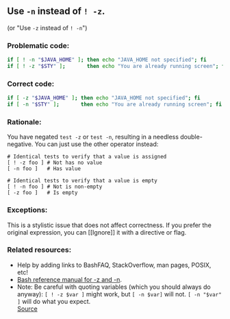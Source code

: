 ## Use `-n` instead of `! -z`.

(or "Use `-z` instead of `! -n`")

### Problematic code:

```sh
if [ ! -n "$JAVA_HOME" ]; then echo "JAVA_HOME not specified"; fi
if [ ! -z "$STY" ];       then echo "You are already running screen"; fi
```

### Correct code:

```sh
if [ -z "$JAVA_HOME" ]; then echo "JAVA_HOME not specified"; fi
if [ -n "$STY" ];       then echo "You are already running screen"; fi
```

### Rationale:

You have negated `test -z` or `test -n`, resulting in a needless double-negative. You can just use the other operator instead:

    # Identical tests to verify that a value is assigned
    [ ! -z foo ] # Not has no value
    [ -n foo ]   # Has value

    # Identical tests to verify that a value is empty
    [ ! -n foo ] # Not is non-empty
    [ -z foo ]   # Is empty

### Exceptions:

This is a stylistic issue that does not affect correctness. If you prefer the original expression, you can [[Ignore]] it with a directive or flag.

### Related resources:

* Help by adding links to BashFAQ, StackOverflow, man pages, POSIX, etc!
* [Bash reference manual for -z and -n](https://www.gnu.org/software/bash/manual/html_node/Bash-Conditional-Expressions.html#Bash-Conditional-Expressions).
* Note: Be careful with quoting variables (which you should always do anyway): `[ ! -z $var ]` might work, but `[ -n $var]` will not. `[ -n "$var" ]` will do what you expect.  
[Source](https://github.com/koalaman/shellcheck/wiki/SC2236)

